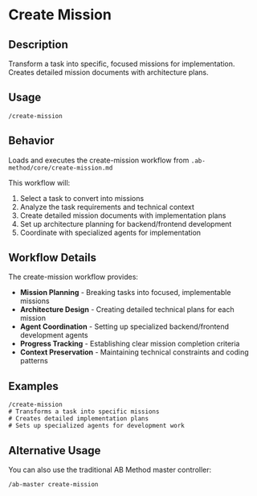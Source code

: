 # Create Mission

## Description
Transform a task into specific, focused missions for implementation. Creates detailed mission documents with architecture plans.

## Usage
```
/create-mission
```

## Behavior
Loads and executes the create-mission workflow from `.ab-method/core/create-mission.md`

This workflow will:
1. Select a task to convert into missions
2. Analyze the task requirements and technical context
3. Create detailed mission documents with implementation plans
4. Set up architecture planning for backend/frontend development
5. Coordinate with specialized agents for implementation

## Workflow Details
The create-mission workflow provides:
- **Mission Planning** - Breaking tasks into focused, implementable missions
- **Architecture Design** - Creating detailed technical plans for each mission
- **Agent Coordination** - Setting up specialized backend/frontend development agents
- **Progress Tracking** - Establishing clear mission completion criteria
- **Context Preservation** - Maintaining technical constraints and coding patterns

## Examples
```
/create-mission
# Transforms a task into specific missions
# Creates detailed implementation plans
# Sets up specialized agents for development work
```

## Alternative Usage
You can also use the traditional AB Method master controller:
```
/ab-master create-mission
```
